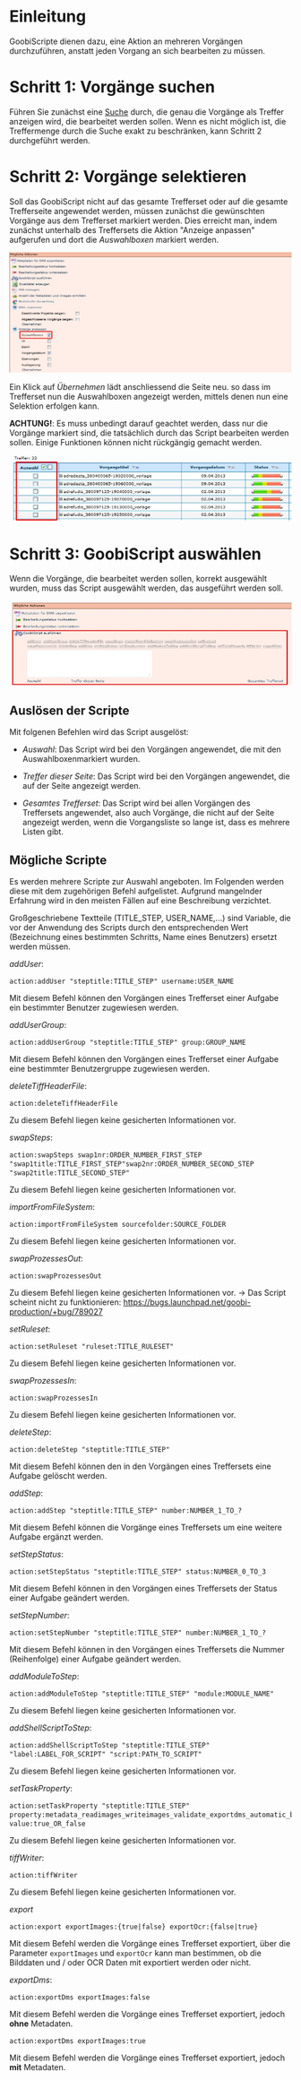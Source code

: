 # Einleitung

GoobiScripte dienen dazu, eine Aktion an mehreren Vorgängen durchzuführen, anstatt jeden Vorgang an sich bearbeiten zu müssen. 

# Schritt 1: Vorgänge suchen

Führen Sie zunächst eine [Suche](https://github.com/kitodo/kitodo-production/wiki/Suche-in-GoobiProduction) durch, die genau die Vorgänge als Treffer anzeigen wird, die bearbeitet werden sollen. Wenn es nicht möglich ist, die Treffermenge durch die Suche exakt zu beschränken, kann Schritt 2 durchgeführt werden. 

# Schritt 2: Vorgänge selektieren

Soll das GoobiScript nicht auf das gesamte Trefferset oder auf die gesamte Trefferseite angewendet werden, müssen zunächst die gewünschten Vorgänge aus dem Trefferset markiert werden. Dies erreicht man, indem zunächst unterhalb des Treffersets die Aktion "Anzeige anpassen" aufgerufen und dort die *Auswahlboxen* markiert werden.

![](images/Script1.jpg)

Ein Klick auf *Übernehmen* lädt anschliessend die Seite neu. so dass im Trefferset nun die Auswahlboxen angezeigt werden, mittels denen nun eine Selektion erfolgen kann.

**ACHTUNG!**: Es muss unbedingt darauf geachtet werden, dass nur die Vorgänge markiert sind, die tatsächlich durch das Script bearbeiten werden sollen. Einige Funktionen können nicht rückgängig gemacht werden.

![](images/Script2.jpg)

# Schritt 3: GoobiScript auswählen

Wenn die Vorgänge, die bearbeitet werden sollen, korrekt ausgewählt wurden, muss das Script ausgewählt werden, das ausgeführt werden soll. 

![](images/Script3.jpg)

## Auslösen der Scripte

Mit folgenen Befehlen wird das Script ausgelöst:

* *Auswahl*: Das Script wird bei den Vorgängen angewendet, die mit den Auswahlboxenmarkiert wurden.

* *Treffer dieser Seite*: Das Script wird bei den Vorgängen angewendet, die auf der Seite angezeigt werden.

* *Gesamtes Trefferset*: Das Script wird bei allen Vorgängen des Treffersets angewendet, also auch Vorgänge, die nicht auf der Seite angezeigt werden, wenn die Vorgangsliste so lange ist, dass es mehrere Listen gibt.

## Mögliche Scripte

Es werden mehrere Scripte zur Auswahl angeboten. Im Folgenden werden diese mit dem zugehörigen Befehl aufgelistet. Aufgrund mangelnder Erfahrung wird in den meisten Fällen auf eine Beschreibung verzichtet.

Großgeschriebene Textteile (TITLE_STEP, USER_NAME,...) sind Variable, die vor der Anwendung des Scripts durch den entsprechenden Wert (Bezeichnung eines bestimmten Schritts, Name eines Benutzers) ersetzt werden müssen.

 

*addUser*: 

	action:addUser "steptitle:TITLE_STEP" username:USER_NAME

Mit diesem Befehl können den Vorgängen eines Trefferset einer Aufgabe ein bestimmter Benutzer zugewiesen werden. 

*addUserGroup*: 

	action:addUserGroup "steptitle:TITLE_STEP" group:GROUP_NAME

Mit diesem Befehl können den Vorgängen eines Trefferset einer Aufgabe eine bestimmter Benutzergruppe zugewiesen werden. 

*deleteTiffHeaderFile*: 

	action:deleteTiffHeaderFile

Zu diesem Befehl liegen keine gesicherten Informationen vor. 

*swapSteps*: 

	action:swapSteps swap1nr:ORDER_NUMBER_FIRST_STEP "swap1title:TITLE_FIRST_STEP"swap2nr:ORDER_NUMBER_SECOND_STEP "swap2title:TITLE_SECOND_STEP"

Zu diesem Befehl liegen keine gesicherten Informationen vor.

*importFromFileSystem*: 

	action:importFromFileSystem sourcefolder:SOURCE_FOLDER

Zu diesem Befehl liegen keine gesicherten Informationen vor.

*swapProzessesOut*: 

	action:swapProzessesOut

Zu diesem Befehl liegen keine gesicherten Informationen vor. -> Das Script scheint nicht zu funktionieren: https://bugs.launchpad.net/goobi-production/+bug/789027

*setRuleset*: 

	action:setRuleset "ruleset:TITLE_RULESET"

Zu diesem Befehl liegen keine gesicherten Informationen vor.

*swapProzessesIn*: 

	action:swapProzessesIn

Zu diesem Befehl liegen keine gesicherten Informationen vor.

*deleteStep*: 

	action:deleteStep "steptitle:TITLE_STEP"

Mit diesem Befehl können den in den Vorgängen eines Treffersets eine Aufgabe gelöscht werden. 

*addStep*: 

	action:addStep "steptitle:TITLE_STEP" number:NUMBER_1_TO_?

Mit diesem Befehl können die Vorgänge eines Treffersets um eine weitere Aufgabe ergänzt werden. 

*setStepStatus*: 

	action:setStepStatus "steptitle:TITLE_STEP" status:NUMBER_0_TO_3

Mit diesem Befehl können in den Vorgängen eines Treffersets der Status einer Aufgabe geändert werden. 

*setStepNumber*: 

	action:setStepNumber "steptitle:TITLE_STEP" number:NUMBER_1_TO_?

Mit diesem Befehl können in den Vorgängen eines Treffersets die Nummer (Reihenfolge) einer Aufgabe geändert werden. 

*addModuleToStep*: 

	action:addModuleToStep "steptitle:TITLE_STEP" "module:MODULE_NAME"

Zu diesem Befehl liegen keine gesicherten Informationen vor.

*addShellScriptToStep*: 

	action:addShellScriptToStep "steptitle:TITLE_STEP" "label:LABEL_FOR_SCRIPT" "script:PATH_TO_SCRIPT"

Zu diesem Befehl liegen keine gesicherten Informationen vor.

*setTaskProperty*: 

	action:setTaskProperty "steptitle:TITLE_STEP" property:metadata_readimages_writeimages_validate_exportdms_automatic_batch value:true_OR_false

Zu diesem Befehl liegen keine gesicherten Informationen vor.

*tiffWriter*: 

	action:tiffWriter

Zu diesem Befehl liegen keine gesicherten Informationen vor.

*export*

	action:export exportImages:{true|false} exportOcr:{false|true}

Mit diesem Befehl werden die Vorgänge eines Trefferset exportiert, über die Parameter `exportImages` und `exportOcr` kann man bestimmen, ob die Bilddaten und / oder OCR Daten mit exportiert werden oder nicht.

*exportDms*: 

	action:exportDms exportImages:false

Mit diesem Befehl werden die Vorgänge eines Trefferset exportiert, jedoch **ohne** Metadaten. 

	action:exportDms exportImages:true

Mit diesem Befehl werden die Vorgänge eines Trefferset exportiert, jedoch **mit** Metadaten.  